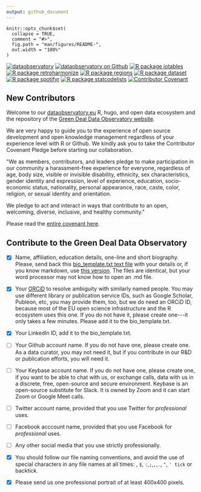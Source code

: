 ```yaml
---
output: github_document
---
```


<!-- README.md is generated from README.Rmd. Please edit that file -->

```{r setup, include = FALSE}
knitr::opts_chunk$set(
  collapse = TRUE,
  comment = "#>",
  fig.path = "man/figures/README-",
  out.width = "100%"
)
```

<!-- badges: start -->

[![dataobservatory](https://img.shields.io/badge/ecosystem-dataobservatory.eu-3EA135.svg)](https://dataobservatory.eu/)
[![dataobservatory on Github](https://img.shields.io/badge/github-dataobservatory.eu-6e5494.svg)](https://github.com/dataobservatory-eu/)
[![R package iotables](https://img.shields.io/badge/R-iotables-4EC0E4.svg)](https://iotables.dataobservatory.eu)
[![R package retroharmonize](https://img.shields.io/badge/R-retroharmonize-007CBB.svg)](https://iotables.dataobservatory.eu)
[![R package regions](https://img.shields.io/badge/R-regions-00843A.svg)](https://regions.dataobservatory.eu)
[![R package dataset](https://img.shields.io/badge/R-dataset-E4007F.svg)](https://dataset.dataobservatory.eu)
[![R package spotifyr](https://img.shields.io/badge/R-spotifyr-1db954.svg)](https://www.rcharlie.com/spotifyr)
[![R package statcodelists](https://img.shields.io/badge/R-statcodelists-lightgrey.svg)](https://statcodelists.dataobservatory.eu)
[![Contributor Covenant](https://img.shields.io/badge/ethics-Contributor%20Covenant-680171.svg)](https://dataobservatory.eu/)


<!-- badges: end -->

## New Contributors

Welcome to our [dataobservatory.eu](https://github.com/dataobservatory-eu/) R, hugo, and open data ecosystem and the repository of the [Green Deal Data Observatory website](https://greendeal.dataobservatory.eu/).

We are very happy to guide you to the experience of open source development and open knowledge management regardless of your experience level with R or Github. We kindly ask you to take the Contributor Covenant Pledge before starting our collaboration.

"We as members, contributors, and leaders pledge to make participation in our community a harassment-free experience for everyone, regardless of age, body size, visible or invisible disability, ethnicity, sex characteristics, gender identity and expression, level of experience, education, socio-economic status, nationality, personal appearance, race, caste, color, religion, or sexual identity and orientation.

We pledge to act and interact in ways that contribute to an open, welcoming, diverse, inclusive, and healthy community." 

Please read the [entire covenant here](https://www.contributor-covenant.org/version/2/1/code_of_conduct/).

## Contribute to the Green Deal Data Observatory

- [x]  Name, affiliation, education details, one-line and short biography. Please, send back this [bio_template.txt text file](https://raw.githubusercontent.com/dataobservatory-eu/new-contributors/main/biography/bio_template.txt) with your details or, if you know markdown, use [this version](https://github.com/dataobservatory-eu/new-contributors/blob/main/biography/_index.md). The files are identical, but your word processor may not know how to open an .md file.
- [x] Your [ORCiD](https://orcid.org/) to resolve ambiguity with similarly named people. You may use different library or publication service IDs, such as Google Scholar, Publeon, etc, you may provide them, too, but we do need an ORCiD ID, because most of the EU open science infrastructure and the R ecosystem uses this one. If you do not have it, please create one---it only takes a few minutes. Please add it to the bio_template.txt.
- [x] Your LinkedIn ID, add it to the bio_template.txt.
- [ ] Your Github account name. If you do not have one, please create one. As a data curator, you may not need it, but if you contribute in our R&D or publication efforts, you will need it.
- [ ] Your Keybase account name. If you do not have one, please create one, if you want to be able to chat with us, or exchange calls, data with us in a discrete, free, open-source and secure environment. Keybase is an open-source substitute for Slack. It is owned by Zoom and it can start Zoom or Google Meet calls.
- [ ] Twitter account name, provided that you use Twitter for _professional_ uses.
- [ ] Facebook acccount name, provided that you use Facebook for _professional_ uses.
- [ ] Any other social media that you use strictly professionally.
- [x] You should follow our file naming conventions, and avoid the use of special characters in any file names at all times: <space>, `$`, `:`,`;`,`,`,`.`, `"`, `' tick` or backtick. 
- [x] Please send us one professional portrait of at least 400x400 pixels. 

